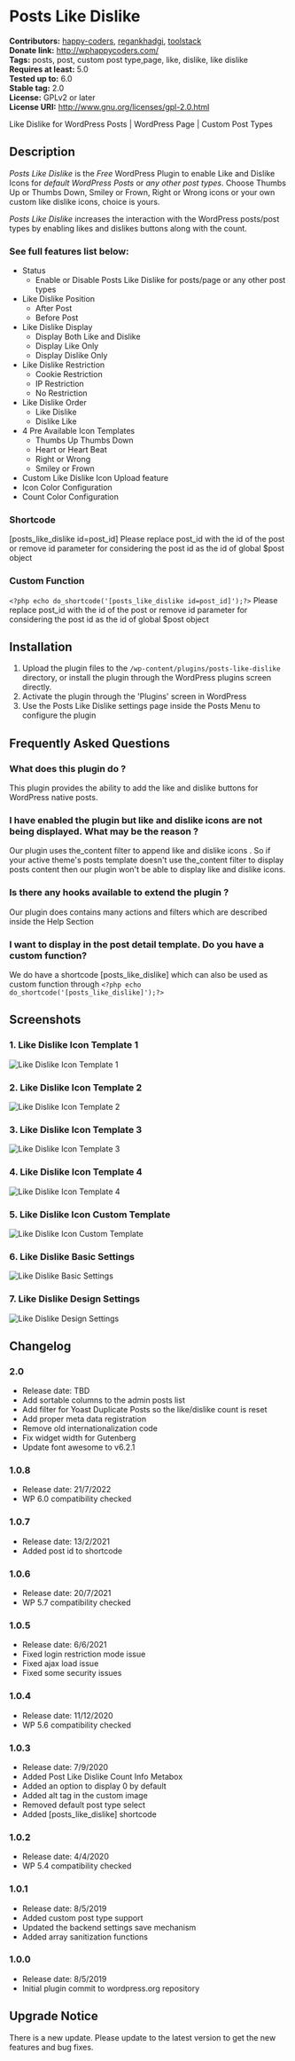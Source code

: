 # Posts Like Dislike #
**Contributors:** [happy-coders](https://profiles.wordpress.org/happy-coders/), [regankhadgi](https://profiles.wordpress.org/regankhadgi/), [toolstack](https://profiles.wordpress.org/toolstack/)  
**Donate link:** http://wphappycoders.com/  
**Tags:** posts, post, custom post type,page, like, dislike, like dislike  
**Requires at least:** 5.0  
**Tested up to:** 6.0  
**Stable tag:** 2.0  
**License:** GPLv2 or later  
**License URI:** http://www.gnu.org/licenses/gpl-2.0.html  

Like Dislike for WordPress Posts | WordPress Page | Custom Post Types

## Description ##
*Posts Like Dislike* is the *Free* WordPress Plugin to enable Like and Dislike Icons for *default WordPress Posts* or *any other post types*. Choose Thumbs Up or Thumbs Down, Smiley or Frown, Right or Wrong icons or your own custom like dislike icons, choice is yours.

*Posts Like Dislike* increases the interaction with the WordPress posts/post types by enabling likes and dislikes buttons along with the count.

### See full features list below: ###
* Status
    - Enable or Disable Posts Like Dislike for posts/page or any other post types
* Like Dislike Position
    - After Post
    - Before Post
* Like Dislike Display
    - Display Both Like and Dislike
    - Display Like Only
    - Display Dislike Only
* Like Dislike Restriction
    - Cookie Restriction
    - IP Restriction
    - No Restriction
* Like Dislike Order
    - Like Dislike
    - Dislike Like
* 4 Pre Available Icon Templates
    - Thumbs Up Thumbs Down
    - Heart or Heart Beat
    - Right or Wrong
    - Smiley or Frown
* Custom Like Dislike Icon Upload feature
* Icon Color Configuration
* Count Color Configuration

### Shortcode ###
[posts_like_dislike id=post_id]
Please replace post_id with the id of the post or remove id parameter for considering the post id as the id of global $post object

### Custom Function ###
`<?php echo do_shortcode('[posts_like_dislike id=post_id]');?>`
Please replace post_id with the id of the post or remove id parameter for considering the post id as the id of global $post object

## Installation ##

1. Upload the plugin files to the `/wp-content/plugins/posts-like-dislike` directory, or install the plugin through the WordPress plugins screen directly.
1. Activate the plugin through the 'Plugins' screen in WordPress
1. Use the Posts Like Dislike settings page inside the Posts Menu to configure the plugin

## Frequently Asked Questions ##
### What does this plugin do ? ###
This plugin provides the ability to add the like and dislike buttons for WordPress native posts.

### I have enabled the plugin but like and dislike icons are not being displayed. What may be the reason ? ###
Our plugin uses the_content filter to append like and dislike icons . So if your active theme's posts template doesn't use the_content filter to display posts content then our plugin won't be able to display like and dislike icons.

### Is there any hooks available to extend the plugin ? ###
Our plugin does contains many actions and filters which are described inside the Help Section

### I want to display in the post detail template. Do you have a custom function? ###
We do have a shortcode [posts_like_dislike] which can also be used as custom function through `<?php echo do_shortcode('[posts_like_dislike]');?>`

## Screenshots ##

### 1. Like Dislike Icon Template 1 ###
![Like Dislike Icon Template 1](assets/screenshot-1.png)

### 2. Like Dislike Icon Template 2 ###
![Like Dislike Icon Template 2](assets/screenshot-2.png)

### 3. Like Dislike Icon Template 3 ###
![Like Dislike Icon Template 3](assets/screenshot-3.png)

### 4. Like Dislike Icon Template 4 ###
![Like Dislike Icon Template 4](assets/screenshot-4.png)

### 5. Like Dislike Icon Custom Template ###
![Like Dislike Icon Custom Template](assets/screenshot-5.png)

### 6. Like Dislike Basic Settings ###
![Like Dislike Basic Settings](assets/screenshot-6.png)

### 7. Like Dislike Design Settings ###
![Like Dislike Design Settings](assets/screenshot-7.png)


## Changelog ##
### 2.0 ###
* Release date: TBD
* Add sortable columns to the admin posts list
* Add filter for Yoast Duplicate Posts so the like/dislike count is reset
* Add proper meta data registration
* Remove old internationalization code
* Fix widget width for Gutenberg
* Update font awesome to v6.2.1

### 1.0.8 ###
* Release date: 21/7/2022
* WP 6.0 compatibility checked

### 1.0.7 ###
* Release date: 13/2/2021
* Added post id to shortcode

### 1.0.6 ###
* Release date: 20/7/2021
* WP 5.7 compatibility checked

### 1.0.5 ###
* Release date: 6/6/2021
* Fixed login restriction mode issue
* Fixed ajax load issue
* Fixed some security issues

### 1.0.4 ###
* Release date: 11/12/2020
* WP 5.6 compatibility checked

### 1.0.3 ###
* Release date: 7/9/2020
* Added Post Like Dislike Count Info Metabox
* Added an option to display 0 by default
* Added alt tag in the custom image
* Removed default post type select
* Added [posts_like_dislike] shortcode

### 1.0.2 ###
* Release date: 4/4/2020
* WP 5.4 compatibility checked

### 1.0.1 ###
* Release date: 8/5/2019
* Added custom post type support
* Updated the backend settings save mechanism
* Added array sanitization functions

### 1.0.0 ###
* Release date: 8/5/2019
* Initial plugin commit to wordpress.org repository

## Upgrade Notice ##
There is a new update. Please update to the latest version to get the new features and bug fixes.